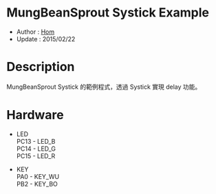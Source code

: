 MungBeanSprout Systick Example
========
* Author  : [Hom](http://about.me/Hom)
* Update  : 2015/02/22

Description
========
MungBeanSprout Systick 的範例程式，透過 Systick 實現 delay 功能。

Hardware
========
* LED  
PC13 - LED_B  
PC14 - LED_G  
PC15 - LED_R  

* KEY  
PA0  - KEY_WU  
PB2  - KEY_BO  
